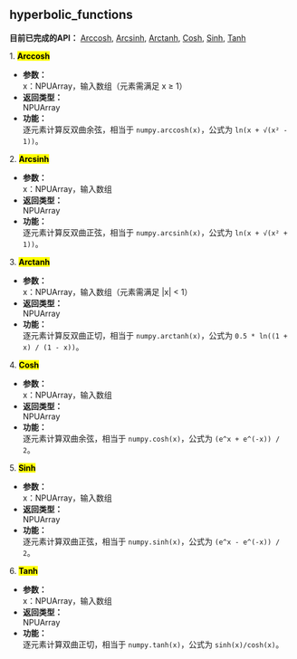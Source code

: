 ## hyperbolic_functions  

**目前已完成的API：** [Arccosh](#Arccosh), [Arcsinh](#Arcsinh), [Arctanh](#Arctanh), [Cosh](#Cosh), [Sinh](#Sinh), [Tanh](#Tanh)  

<span id="Arccosh">1. <mark>**Arccosh**</mark></span>  
- **参数：**  
    x：NPUArray，输入数组（元素需满足 x ≥ 1）  
- **返回类型：**  
    NPUArray  
- **功能：**  
    逐元素计算反双曲余弦，相当于 `numpy.arccosh(x)`，公式为 `ln(x + √(x² - 1))`。  

<span id="Arcsinh">2. <mark>**Arcsinh**</mark></span>  
- **参数：**  
    x：NPUArray，输入数组  
- **返回类型：**  
    NPUArray  
- **功能：**  
    逐元素计算反双曲正弦，相当于 `numpy.arcsinh(x)`，公式为 `ln(x + √(x² + 1))`。  

<span id="Arctanh">3. <mark>**Arctanh**</mark></span>  
- **参数：**  
    x：NPUArray，输入数组（元素需满足 |x| < 1）  
- **返回类型：**  
    NPUArray  
- **功能：**  
    逐元素计算反双曲正切，相当于 `numpy.arctanh(x)`，公式为 `0.5 * ln((1 + x) / (1 - x))`。  

<span id="Cosh">4. <mark>**Cosh**</mark></span>  
- **参数：**  
    x：NPUArray，输入数组  
- **返回类型：**  
    NPUArray  
- **功能：**  
    逐元素计算双曲余弦，相当于 `numpy.cosh(x)`，公式为 `(e^x + e^(-x)) / 2`。  

<span id="Sinh">5. <mark>**Sinh**</mark></span>  
- **参数：**  
    x：NPUArray，输入数组  
- **返回类型：**  
    NPUArray  
- **功能：**  
    逐元素计算双曲正弦，相当于 `numpy.sinh(x)`，公式为 `(e^x - e^(-x)) / 2`。  

<span id="Tanh">6. <mark>**Tanh**</mark></span>  
- **参数：**  
    x：NPUArray，输入数组  
- **返回类型：**  
    NPUArray  
- **功能：**  
    逐元素计算双曲正切，相当于 `numpy.tanh(x)`，公式为 `sinh(x)/cosh(x)`。  
